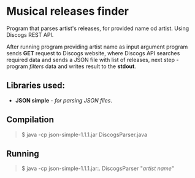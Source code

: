 # Musical releases finder

Program that parses artist's releases, for provided name od artist.
Using Discogs REST API. 

After running program providing artist name as input argument program sends
**GET** request to Discogs website, where Discogs API searches required data and
sends a JSON file with list of releases, next step - program *filters* data and 
writes result to the **stdout**.

Libraries used:
-

- **JSON simple** - *for parsing JSON files*.

## Compilation

> $ java -cp json-simple-1.1.1.jar DiscogsParser.java

## Running

> $ java -cp json-simple-1.1.1.jar:. DiscogsParser "*artist name*"

